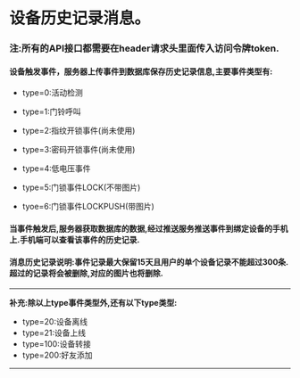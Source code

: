 # 设备历史记录消息。

### 注:所有的API接口都需要在header请求头里面传入访问令牌token.

#### 设备触发事件，服务器上传事件到数据库保存历史记录信息,主要事件类型有:

* type=0:活动检测

* type=1:门铃呼叫

* type=2:指纹开锁事件\(尚未使用\)

* type=3:密码开锁事件\(尚未使用\)

* type=4:低电压事件

* type=5:门锁事件LOCK\(不带图片\)

* tyoe=6:门锁事件LOCKPUSH\(带图片\)

#### 当事件触发后,服务器获取数据库的数据,经过推送服务推送事件到绑定设备的手机上.手机端可以查看该事件的历史记录.

#### 消息历史记录说明:事件记录最大保留15天且用户的单个设备记录不能超过300条.超过的记录将会被删除,对应的图片也将删除.

---

**补充:除以上type事件类型外,还有以下type类型:**

* type=20:设备离线
* type=21:设备上线
* type=100:设备转接
* type=200:好友添加

---



